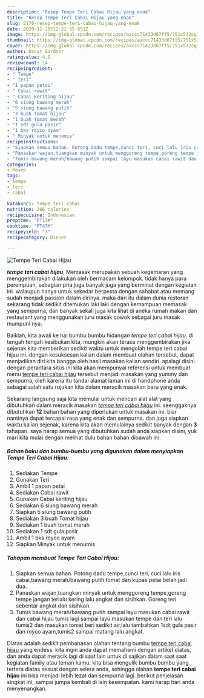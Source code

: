 ```yaml
---
description: "Resep Tempe Teri Cabai Hijau yang enak"
title: "Resep Tempe Teri Cabai Hijau yang enak"
slug: 2176-resep-tempe-teri-cabai-hijau-yang-enak
date: 2020-11-28T12:21:55.651Z
image: https://img-global.cpcdn.com/recipes/aaccc71433d07ff5/751x532cq70/tempe-teri-cabai-hijau-foto-resep-utama.jpg
thumbnail: https://img-global.cpcdn.com/recipes/aaccc71433d07ff5/751x532cq70/tempe-teri-cabai-hijau-foto-resep-utama.jpg
cover: https://img-global.cpcdn.com/recipes/aaccc71433d07ff5/751x532cq70/tempe-teri-cabai-hijau-foto-resep-utama.jpg
author: Oscar Gardner
ratingvalue: 4.5
reviewcount: 14
recipeingredient:
- " Tempe"
- " Teri"
- "1 papan petai"
- " Cabai rawit"
- " Cabai keriting hijau"
- "6 siung bawang merah"
- "5 siung bawang putih"
- "3 buah Tomat hijau"
- "1 buah tomat merah"
- "1 sdt gula pasir"
- "1 bks royco ayam"
- " Minyak untuk menumis"
recipeinstructions:
- "Siapkan semua bahan. Potong dadu tempe,cunci teri, cuci lalu iris cabai,bawang merah/bawang putih,tomat dan kupas petai belah jadi dua."
- "Panaskan wajan,tuangkan minyak untuk menggoreng tempe,goreng tempe jangan terlalu kering lalu angkat dan sisihkan. Goreng teri sebentar angkat dan sisihkan."
- "Tumis bawang merah/bawang putih sampai layu masukan cabai rawit dan cabai hijau tumis lagi sampai layu.masukan tempe dan teri lalu tumis2 dan masukan tomat beri sedikit air,lalu tambahkan 1sdt gula pasir dan royco ayam,tumis2 sampai matang lalu angkat."
categories:
- Resep
tags:
- tempe
- teri
- cabai

katakunci: tempe teri cabai 
nutrition: 266 calories
recipecuisine: Indonesian
preptime: "PT17M"
cooktime: "PT47M"
recipeyield: "3"
recipecategory: Dinner

---
```



![Tempe Teri Cabai Hijau](https://img-global.cpcdn.com/recipes/aaccc71433d07ff5/751x532cq70/tempe-teri-cabai-hijau-foto-resep-utama.jpg)

<b><i>tempe teri cabai hijau</i></b>, Memasak merupakan sebuah kegemaran yang menggembirakan dilakukan oleh bermacam kelompok. tidak hanya para perempuan, sebagian pria juga banyak juga yang berminat dengan kegiatan ini. walaupun hanya untuk sekedar berpesta dengan sahabat atau memang sudah menjadi passion dalam dirinya. maka dari itu dalam dunia restoran sekarang tidak sedikit ditemukan laki laki dengan kemampuan memasak yang sempurna, dan banyak sekali juga kita lihat di aneka rumah makan dan restaurant yang menggunakan juru masak cowok sebagai juru masak mumpuni nya.

Baiklah, kita awali ke hal bumbu bumbu hidangan <i>tempe teri cabai hijau</i>. di tengah tengah kesibukan kita, mungkin akan terasa menggembirakan jika sejenak kita memberikan sedikit waktu untuk mengolah tempe teri cabai hijau ini. dengan kesuksesan kalian dalam membuat olahan tersebut, dapat menjadikan diri kita bangga oleh hasil masakan kalian sendiri. apalagi disini dengan perantara situs ini kita akan mempunyai referensi untuk membuat menu <u>tempe teri cabai hijau</u> tersebut menjadi masakan yang yummy dan sempurna, oleh karena itu tandai alamat laman ini di handphone anda sebagai salah satu rujukan kita dalam meracik masakan baru yang enak.




Sekarang langsung saja kita memulai untuk mencari alat alat yang dibutuhkan dalam meracik masakan <u><i>tempe teri cabai hijau</i></u> ini. seenggaknya dibutuhkan <b>12</b> bahan bahan yang diperlukan untuk masakan ini. biar nantinya dapat tercapai rasa yang enak dan sempurna. dan juga siapkan waktu kalian sejenak, karena kita akan memulainya sedikit banyak dengan <b>3</b> tahapan. saya harap semua yang dibutuhkan sudah anda siapkan disini, yuk mari kita mulai dengan melihat dulu bahan bahan dibawah ini.

<!--inarticleads1-->

##### Bahan baku dan bumbu-bumbu yang digunakan dalam menyiapkan Tempe Teri Cabai Hijau:

1. Sediakan  Tempe
1. Gunakan  Teri
1. Ambil 1 papan petai
1. Sediakan  Cabai rawit
1. Gunakan  Cabai keriting hijau
1. Sediakan 6 siung bawang merah
1. Siapkan 5 siung bawang putih
1. Sediakan 3 buah Tomat hijau
1. Sediakan 1 buah tomat merah
1. Sediakan 1 sdt gula pasir
1. Ambil 1 bks royco ayam
1. Siapkan  Minyak untuk menumis




<!--inarticleads2-->

##### Tahapan membuat Tempe Teri Cabai Hijau:

1. Siapkan semua bahan. Potong dadu tempe,cunci teri, cuci lalu iris cabai,bawang merah/bawang putih,tomat dan kupas petai belah jadi dua.
1. Panaskan wajan,tuangkan minyak untuk menggoreng tempe,goreng tempe jangan terlalu kering lalu angkat dan sisihkan. Goreng teri sebentar angkat dan sisihkan.
1. Tumis bawang merah/bawang putih sampai layu masukan cabai rawit dan cabai hijau tumis lagi sampai layu.masukan tempe dan teri lalu tumis2 dan masukan tomat beri sedikit air,lalu tambahkan 1sdt gula pasir dan royco ayam,tumis2 sampai matang lalu angkat.




Diatas adalah sedikit pembahasan olahan tentang bumbu <u>tempe teri cabai hijau</u> yang endess. kita ingin anda dapat memahami dengan artikel diatas, dan anda dapat meracik lagi di saat lain untuk di sajikan dalam saat saat kegiatan family atau teman kamu. kita bisa mengulik bumbu bumbu yang tertera diatas sesuai dengan selera anda, sehingga olahan <b>tempe teri cabai hijau</b> ini bisa menjadi lebih lezat dan sempurna lagi. berikut penjelasan singkat ini, sampai jumpa kembali di lain kesempatan. kami harap hari anda menyenangkan.
